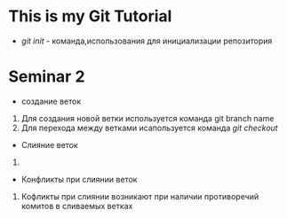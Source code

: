 # This is my Git Tutorial

* *git init* - команда,использования для инициализации репозитория

# Seminar 2

* создание веток
1. Для создания новой ветки используется команда git branch name
2. Для перехода между ветками исапользуется команда *git checkout* 

* Слияние веток

1. 

* Конфликты при слиянии веток

1. Кофликты при слиянии возникают при наличии противоречий комитов в сливаемых ветках


